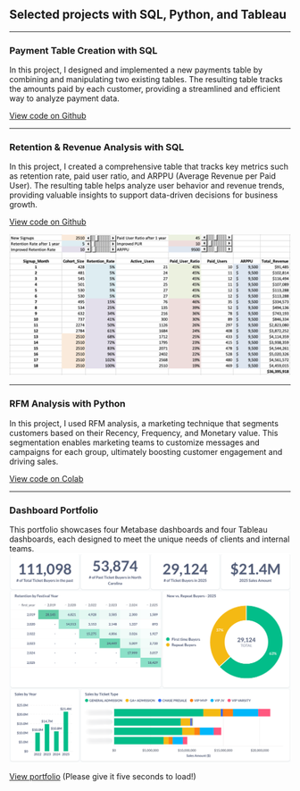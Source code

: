 ## Selected projects with SQL, Python, and Tableau

---

### Payment Table Creation with SQL
In this project, I designed and implemented a new payments table by combining and manipulating two existing tables. The resulting table tracks the amounts paid by each customer, providing a streamlined and efficient way to analyze payment data.

[View code on Github](https://github.com/Yeonjujung09/SQL-Portfolio/blob/main/project1_README.md)

---

### Retention & Revenue Analysis with SQL
In this project, I created a comprehensive table that tracks key metrics such as retention rate, paid user ratio, and ARPPU (Average Revenue per Paid User). The resulting table helps analyze user behavior and revenue trends, providing valuable insights to support data-driven decisions for business growth.

[View code on Github](https://github.com/Yeonjujung09/SQL-Portfolio/blob/main/project2-0_README.md)

<img src="/assets/img/sql_screenshot.png?raw=true" />

---
### RFM Analysis with Python
In this project, I used RFM analysis, a marketing technique that segments customers based on their Recency, Frequency, and Monetary value. This segmentation enables marketing teams to customize messages and campaigns for each group, ultimately boosting customer engagement and driving sales.

[View code on Colab](https://colab.research.google.com/drive/1zLABKULP_ulzp7KBz_xqMVPtBUgyq1Zx)

---
### Dashboard Portfolio
This portfolio showcases four Metabase dashboards and four Tableau dashboards, each designed to meet the unique needs of clients and internal teams.
<img src="/assets/img/Dashboard.png?raw=true" />

[View portfolio](./dashboard-portfolio.html) (Please give it five seconds to load!)

